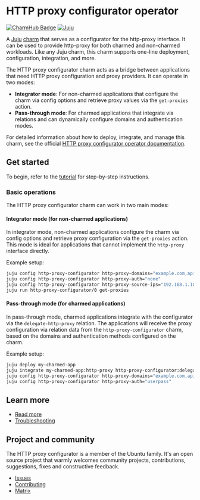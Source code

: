 # HTTP proxy configurator operator

[![CharmHub Badge](https://charmhub.io/http-proxy-configurator/badge.svg)](https://charmhub.io/http-proxy-configurator)
[![Juju](https://img.shields.io/badge/Juju%20-3.0+-%23E95420)](https://juju.is/)

A [Juju](https://juju.is/) [charm](https://documentation.ubuntu.com/juju/3.6/reference/charm/) that serves as a configurator for the http-proxy interface. It can be used to provide http-proxy for both charmed and non-charmed workloads. Like any Juju charm, this charm supports one-line deployment, configuration, integration, and more.

The HTTP proxy configurator charm acts as a bridge between applications that need HTTP proxy configuration and proxy providers. It can operate in two modes:

- **Integrator mode**: For non-charmed applications that configure the charm via config options and retrieve proxy values via the `get-proxies` action.
- **Pass-through mode**: For charmed applications that integrate via relations and can dynamically configure domains and authentication modes.

For detailed information about how to deploy, integrate, and manage this charm, see the official [HTTP proxy configurator operator documentation](https://charmhub.io/http-proxy-configurator).

## Get started

To begin, refer to the [tutorial](https://charmhub.io/http-proxy-configurator/docs/tutorial-getting-started) for step-by-step instructions.

### Basic operations

The HTTP proxy configurator charm can work in two main modes:

#### Integrator mode (for non-charmed applications)

In integrator mode, non-charmed applications configure the charm via config options and retrieve proxy configuration via the `get-proxies` action. This mode is ideal for applications that cannot implement the `http-proxy` interface directly.

Example setup:
```bash
juju config http-proxy-configurator http-proxy-domains="example.com,api.service.com"
juju config http-proxy-configurator http-proxy-auth="none"
juju config http-proxy-configurator http-proxy-source-ips="192.168.1.100,192.168.1.101"
juju run http-proxy-configurator/0 get-proxies
```

#### Pass-through mode (for charmed applications)

In pass-through mode, charmed applications integrate with the configurator via the `delegate-http-proxy` relation. The applications will receive the proxy configuration via relation data from the `http-proxy-configurator` charm, based on the domains and authentication methods configured on the charm.

Example setup:
```bash
juju deploy my-charmed-app
juju integrate my-charmed-app:http-proxy http-proxy-configurator:delegate-http-proxy
juju config http-proxy-configurator http-proxy-domains="example.com,api.service.com"
juju config http-proxy-configurator http-proxy-auth="userpass"
```

## Learn more

* [Read more](https://charmhub.io/http-proxy-configurator)
* [Troubleshooting](https://matrix.to/#/#charmhub-charmdev:ubuntu.com) 

## Project and community

The HTTP proxy configurator is a member of the Ubuntu family. It's an open source project that warmly welcomes community projects, contributions, suggestions, fixes and constructive feedback.


* [Issues](https://github.com/canonical/http-proxy-operators/issues) 
* [Contributing](https://github.com/canonical/http-proxy-operators/blob/main/http-proxy-configurator-operator/CONTRIBUTING.md) 
* [Matrix](https://matrix.to/#/#charmhub-charmdev:ubuntu.com) 
